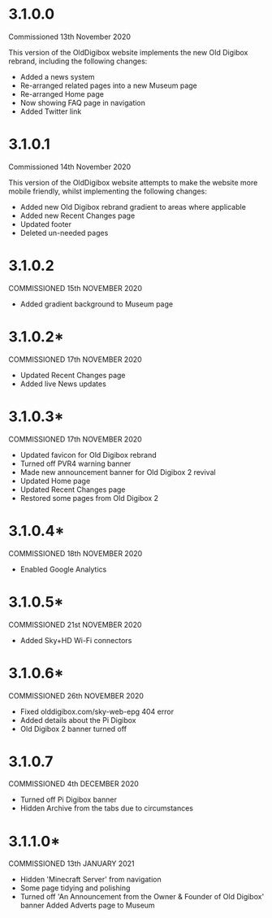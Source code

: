 # 3.1.0.0
Commissioned 13th November 2020

This version of the OldDigibox website implements the new Old Digibox rebrand, including the following changes:
- Added a news system
- Re-arranged related pages into a new Museum page
- Re-arranged Home page
- Now showing FAQ page in navigation
- Added Twitter link

# 3.1.0.1
Commissioned 14th November 2020

This version of the OldDigibox website attempts to make the website more mobile friendly, whilst implementing the following changes:
- Added new Old Digibox rebrand gradient to areas where applicable
- Added new Recent Changes page
- Updated footer
- Deleted un-needed pages

# 3.1.0.2
COMMISSIONED 15th NOVEMBER 2020
- Added gradient background to Museum page

# 3.1.0.2*
COMMISSIONED 17th NOVEMBER 2020
- Updated Recent Changes page
- Added live News updates

# 3.1.0.3*
COMMISSIONED 17th NOVEMBER 2020
- Updated favicon for Old Digibox rebrand
- Turned off PVR4 warning banner
- Made new announcement banner for Old Digibox 2 revival
- Updated Home page
- Updated Recent Changes page
- Restored some pages from Old Digibox 2

# 3.1.0.4*
COMMISSIONED 18th NOVEMBER 2020
- Enabled Google Analytics

# 3.1.0.5*
COMMISSIONED 21st NOVEMBER 2020
- Added Sky+HD Wi-Fi connectors

# 3.1.0.6*
COMMISSIONED 26th NOVEMBER 2020
- Fixed olddigibox.com/sky-web-epg 404 error
- Added details about the Pi Digibox
- Old Digibox 2 banner turned off

# 3.1.0.7
COMMISSIONED 4th DECEMBER 2020
- Turned off Pi Digibox banner
- Hidden Archive from the tabs due to circumstances

# 3.1.1.0*
COMMISSIONED 13th JANUARY 2021
- Hidden 'Minecraft Server' from navigation
- Some page tidying and polishing
- Turned off 'An Announcement from the Owner & Founder of Old Digibox' banner
Added Adverts page to Museum
